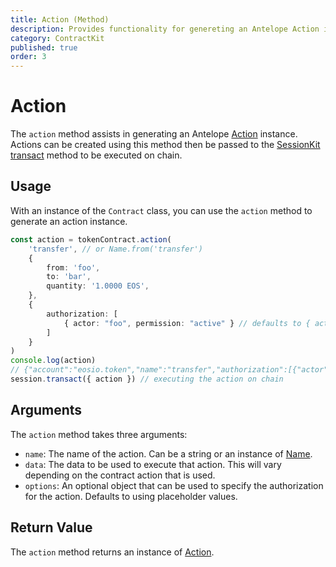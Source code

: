 ```yaml
---
title: Action (Method)
description: Provides functionality for genereting an Antelope Action instance that can then be passed to a a session.transact() method.
category: ContractKit
published: true
order: 3
---
```


# Action

The `action` method assists in generating an Antelope [Action](/docs/antelope/action) instance. Actions can be created using this method then be passed to the [SessionKit transact](/docs/session-kit/transact) method to be executed on chain.

## Usage

With an instance of the `Contract` class, you can use the `action` method to generate an action instance.

```typescript
const action = tokenContract.action(
    'transfer', // or Name.from('transfer')
    {
        from: 'foo',
        to: 'bar',
        quantity: '1.0000 EOS',
    },
    {
        authorization: [
            { actor: "foo", permission: "active" } // defaults to { actor: "............1", permission: "............2" } placeholder
        ]
    }
)
console.log(action)
// {"account":"eosio.token","name":"transfer","authorization":[{"actor":"foo","permission":"active"}],"data":"80b1915e5d268dca00000092019ca65e010000000000000004454f5300000000185468616e6b7320666f7220616c6c20746865206669736821"}
session.transact({ action }) // executing the action on chain
```

## Arguments

The `action` method takes three arguments:

- `name`: The name of the action. Can be a string or an instance of [Name](/docs/antelope/name).
- `data`: The data to be used to execute that action. This will vary depending on the contract action that is used.
- `options`: An optional object that can be used to specify the authorization for the action. Defaults to using placeholder values.


## Return Value

The `action` method returns an instance of [Action](/docs/antelope/action).